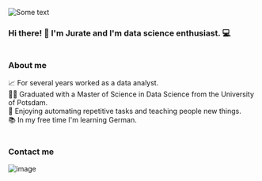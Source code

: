 <!--
**juratev/juratev** is a ✨ _special_ ✨ repository because its `README.md` (this file) appears on your GitHub profile.

Here are some ideas to get you started:

- 🔭 I’m currently working on ...
- 🌱 I’m currently learning ...
- 👯 I’m looking to collaborate on ...
- 🤔 I’m looking for help with ...
- 💬 Ask me about ...
- 📫 How to reach me: ...
- 😄 Pronouns: ...
- ⚡ Fun fact: ...
-->


![Some text](https://media.giphy.com/media/MM0Jrc8BHKx3y/giphy.gif)

### Hi there! 👋 I'm Jurate and I'm data science enthusiast. 💻

#

### About me
📈 For several years worked as a data analyst. <br>
👩‍🎓 Graduated with a Master of Science in Data Science from the University of Potsdam. <br>
🤖 Enjoying automating repetitive tasks and teaching people new things. <br>
📚 In my free time I'm learning German. <br>


### 

#

### Contact me
![image](https://github.com/juratev/juratev/assets/13468120/19806ff1-1704-4139-a78e-a17c3cd81295)
